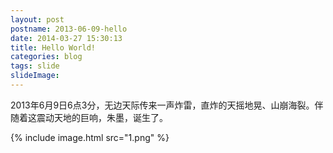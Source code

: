 ```yaml
---
layout: post
postname: 2013-06-09-hello
date: 2014-03-27 15:30:13
title: Hello World!
categories: blog
tags: slide
slideImage: 
---
```


2013年6月9日6点3分，无边天际传来一声炸雷，直炸的天摇地晃、山崩海裂。伴随着这震动天地的巨响，朱墨，诞生了。

{% include image.html src="1.png" %}
